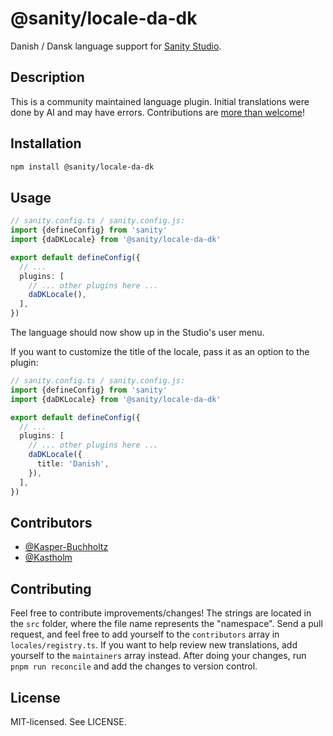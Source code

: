 # @sanity/locale-da-dk

Danish / Dansk language support for [Sanity Studio](https://www.sanity.io/).

## Description

This is a community maintained language plugin. Initial translations were done by AI and may have errors. Contributions are [more than welcome](#contributing)!

## Installation

```sh
npm install @sanity/locale-da-dk
```

## Usage

```ts
// sanity.config.ts / sanity.config.js:
import {defineConfig} from 'sanity'
import {daDKLocale} from '@sanity/locale-da-dk'

export default defineConfig({
  // ...
  plugins: [
    // ... other plugins here ...
    daDKLocale(),
  ],
})
```

The language should now show up in the Studio's user menu.

If you want to customize the title of the locale, pass it as an option to the plugin:

```ts
// sanity.config.ts / sanity.config.js:
import {defineConfig} from 'sanity'
import {daDKLocale} from '@sanity/locale-da-dk'

export default defineConfig({
  // ...
  plugins: [
    // ... other plugins here ...
    daDKLocale({
      title: 'Danish',
    }),
  ],
})
```

## Contributors

- [@Kasper-Buchholtz](https://github.com/Kasper-Buchholtz)
- [@Kastholm](https://github.com/Kastholm)

## Contributing

Feel free to contribute improvements/changes! The strings are located in the `src` folder, where the file name represents the "namespace". Send a pull request, and feel free to add yourself to the `contributors` array in `locales/registry.ts`. If you want to help review new translations, add yourself to the `maintainers` array instead. After doing your changes, run `pnpm run reconcile` and add the changes to version control.

## License

MIT-licensed. See LICENSE.

